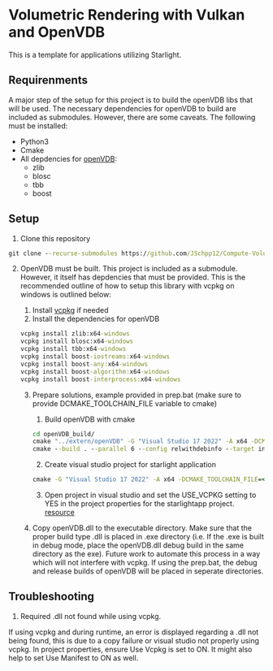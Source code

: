 # Volumetric Rendering with Vulkan and OpenVDB

This is a template for applications utilizing Starlight.

## Requirenments

A major step of the setup for this project is to build the openVDB libs that will be used. The necessary dependencies for openVDB to build are included as submodules. However, there are some caveats.
The following must be installed:

- Python3
- Cmake
- All depdencies for [openVDB](https://www.openvdb.org/documentation/doxygen/dependencies.html):
  - zlib
  - blosc
  - tbb
  - boost

## Setup

1. Clone this repository

```cmd
git clone --recurse-submodules https://github.com/JSchpp12/Compute-Volumetrics.git
```

2. OpenVDB must be built. This project is included as a submodule. However, it itself has depdencies that must be provided. This is the recommended outline of how to setup this library with vcpkg on windows is outlined below:
    1. Install [vcpkg](https://vcpkg.io/en/) if needed
    2. Install the dependencies for openVDB

    ```cmd
    vcpkg install zlib:x64-windows
    vcpkg install blosc:x64-windows
    vcpkg install tbb:x64-windows
    vcpkg install boost-iostreams:x64-windows
    vcpkg install boost-any:x64-windows
    vcpkg install boost-algorithm:x64-windows
    vcpkg install boost-interprocess:x64-windows
    ```

    3. Prepare solutions, example provided in prep.bat (make sure to provide DCMAKE_TOOLCHAIN_FILE variable to cmake)
        1. Build openVDB with cmake

        ```cmd
        cd openVDB_build/
        cmake "../extern/openVDB" -G "Visual Studio 17 2022" -A x64 -DCMAKE_TOOLCHAIN_FILE=<TOOLCHAIN_PATH> -DCMAKE_INSTALL_PREFIX=<WHERE_INSTALL> -DUSE_EXPLICIT_INSTANTIATIONS=OFF -DOPENVDB_CORE_STATIC=OFF
        cmake --build . --parallel 6 --config relwithdebinfo --target install
        ```

        2. Create visual studio project for starlight application

        ```cmd
        cmake -G "Visual Studio 17 2022" -A x64 -DCMAKE_TOOLCHAIN_FILE=<TOOLCHAIN_PATH> .
        ```

        3. Open project in visual studio and set the USE_VCPKG setting to YES in the project properties for the starlightapp project. [resource](https://devblogs.microsoft.com/cppblog/vcpkg-is-now-included-with-visual-studio/)
    4. Copy openVDB.dll to the executable directory. Make sure that the proper build type .dll is placed in .exe directory (i.e. If the .exe is built in debug mode, place the openVDB.dll debug build in the same directory as the exe). Future work to automate this process in a way which will not interfere with vcpkg. If using the prep.bat, the debug and release builds of openVDB will be placed in seperate directories.

## Troubleshooting

1. Required .dll not found while using vcpkg.

If using vcpkg and during runtime, an error is displayed regarding a .dll not being found, this is due to a copy failure or visual studio not properly using vcpkg. In project properties, ensure Use Vcpkg is set to ON. It might also help to set Use Manifest to ON as well.
